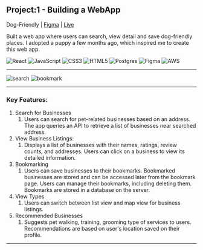 ## Project:1 - Building a WebApp

Dog-Friendly | [Figma](https://www.figma.com/file/1AjhvXajgU3jWRjsQQBw9C/Gyuli-Kim---Final-Project?type=design&node-id=1%3A3&mode=design&t=K18sViL8k7hP4OWh-1) | [Live](https://dog-friendly.gkim.dev/)

Built a web app where users can search, view detail and save dog-friendly places. I adopted a puppy a few months ago, which inspired me to create this web app.

![React](https://img.shields.io/badge/react-%2320232a.svg?style=for-the-badge&logo=react&logoColor=%2361DAFB)
![JavaScript](https://img.shields.io/badge/javascript-%23323330.svg?style=for-the-badge&logo=javascript&logoColor=%23F7DF1E)
![CSS3](https://img.shields.io/badge/css3-%231572B6.svg?style=for-the-badge&logo=css3&logoColor=white)
![HTML5](https://img.shields.io/badge/html5-%23E34F26.svg?style=for-the-badge&logo=html5&logoColor=white)
![Postgres](https://img.shields.io/badge/postgres-%23316192.svg?style=for-the-badge&logo=postgresql&logoColor=white)
![Figma](https://img.shields.io/badge/figma-%23F24E1E.svg?style=for-the-badge&logo=figma&logoColor=white)
![AWS](https://img.shields.io/badge/AWS-%23FF9900.svg?style=for-the-badge&logo=amazon-aws&logoColor=white)

---

![search](https://github.com/gyuli-zoeykim/dog-friendly/assets/111097580/2d938b67-b3db-4d08-bd18-d6f67f0c594b)
![bookmark](https://github.com/gyuli-zoeykim/dog-friendly/assets/111097580/5cb59271-c823-449f-b677-fb602944037d)

---

### Key Features:

1. Search for Businesses
   1. Users can search for pet-related businesses based on an address. The app queries an API to retrieve a list of businesses near searched address.
1. View Business Listings:
   1. Displays a list of businesses with their names, ratings, review counts, and addresses. Users can click on a business to view its detailed information.
1. Bookmarking
   1. Users can save businesses to their bookmarks. Bookmarked businesses are stored and can be accessed later from the bookmark page. Users can manage their bookmarks, including deleting them. Bookmarks are stored in a database on the server.
1. View Types
   1. Users can switch between list view and map view for business listings.
1. Recommended Businesses
   1. Suggests pet walking, training, grooming type of services to users. Recommendations are based on user's location saved on their profile.

---
